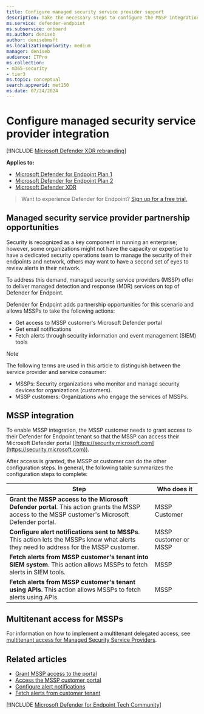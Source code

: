 ```yaml
---
title: Configure managed security service provider support
description: Take the necessary steps to configure the MSSP integration with the Microsoft Defender for Endpoint
ms.service: defender-endpoint
ms.subservice: onboard
ms.author: deniseb
author: denisebmsft
ms.localizationpriority: medium
manager: deniseb
audience: ITPro
ms.collection: 
- m365-security
- tier3
ms.topic: conceptual
search.appverid: met150
ms.date: 07/24/2024
---
```


# Configure managed security service provider integration

[!INCLUDE [Microsoft Defender XDR rebranding](../includes/microsoft-defender.md)]

**Applies to:**
- [Microsoft Defender for Endpoint Plan 1](microsoft-defender-endpoint.md)
- [Microsoft Defender for Endpoint Plan 2](microsoft-defender-endpoint.md)
- [Microsoft Defender XDR](/defender-xdr)

> Want to experience Defender for Endpoint? [Sign up for a free trial.](https://signup.microsoft.com/create-account/signup?products=7f379fee-c4f9-4278-b0a1-e4c8c2fcdf7e&ru=https://aka.ms/MDEp2OpenTrial?ocid=docs-mssp-support-abovefoldlink)

## Managed security service provider partnership opportunities

Security is recognized as a key component in running an enterprise; however, some organizations might not have the capacity or expertise to have a dedicated security operations team to manage the security of their endpoints and network, others may want to have a second set of eyes to review alerts in their network.

To address this demand, managed security service providers (MSSP) offer to deliver managed detection and response (MDR) services on top of Defender for Endpoint. 

Defender for Endpoint adds partnership opportunities for this scenario and allows MSSPs to take the following actions:

- Get access to MSSP customer's Microsoft Defender portal
- Get email notifications
- Fetch alerts through security information and event management (SIEM) tools

> [!NOTE]
> The following terms are used in this article to distinguish between the service provider and service consumer:
> - MSSPs: Security organizations who monitor and manage security devices for organizations (customers).
> - MSSP customers: Organizations who engage the services of MSSPs.

## MSSP integration

To enable MSSP integration, the MSSP customer needs to grant access to their Defender for Endpoint tenant so that the MSSP can access their Microsoft Defender portal ([https://security.microsoft.com](https://security.microsoft.com)).

After access is granted, the MSSP or customer can do the other configuration steps. In general, the following table summarizes the configuration steps to complete:

| Step | Who does it|
|---|---|
| **Grant the MSSP access to the Microsoft Defender portal**. This action grants the MSSP access to the MSSP customer's Microsoft Defender portal. | MSSP Customer |
| **Configure alert notifications sent to MSSPs**. This action lets the MSSPs know what alerts they need to address for the MSSP customer. | MSSP customer or MSSP |
| **Fetch alerts from MSSP customer's tenant into SIEM system**. This action allows MSSPs to fetch alerts in SIEM tools. | MSSP |
| **Fetch alerts from MSSP customer's tenant using APIs**. This action allows MSSPs to fetch alerts using APIs. | MSSP |

## Multitenant access for MSSPs

For information on how to implement a multitenant delegated access, see [multitenant access for Managed Security Service Providers](https://techcommunity.microsoft.com/t5/microsoft-defender-atp/multi-tenant-access-for-managed-security-service-providers/ba-p/1533440).

## Related articles

- [Grant MSSP access to the portal](grant-mssp-access.md)
- [Access the MSSP customer portal](access-mssp-portal.md)
- [Configure alert notifications](configure-mssp-notifications.md)
- [Fetch alerts from customer tenant](api/fetch-alerts-mssp.md)

[!INCLUDE [Microsoft Defender for Endpoint Tech Community](../includes/defender-mde-techcommunity.md)]
